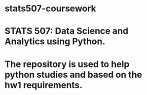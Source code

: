 # stats507-coursework

# STATS 507: Data Science and Analytics using Python.

# The repository is used to help python studies and based on the hw1 requirements.
